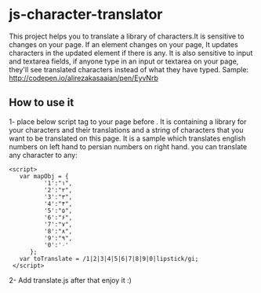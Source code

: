 # js-character-translator

This project helps you to translate a library of characters.It is sensitive to changes on your page. If an element changes on your page, It updates characters in the updated element if there is any. It is also sensitive to input and textarea fields, if anyone type in an input or textarea on your page, they'll see translated characters instead of what they have typed.
Sample: http://codepen.io/alirezakasaaian/pen/EyvNrb

## How to use it

1- place below script tag to your page before </body>. It is containing a library for your characters and their translations and a string of characters that you want to be translated on this page. It is a sample which translates english numbers on left hand to persian numbers on right hand. you can translate any character to any:
```
<script>
   var mapObj = {
          '1':"۱",
          '2':"۲",
          '3':"۳",
          '4':"۴",
          '5':"۵",
          '6':"۶",
          '7':"۷",
          '8':"۸",
          '9':"۹",
          '0':'۰'
      };
   var toTranslate = /1|2|3|4|5|6|7|8|9|0|lipstick/gi;
 </script>
  ```
2- Add translate.js after that
  enjoy it :) 
